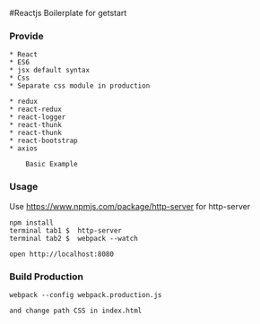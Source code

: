 #Reactjs Boilerplate for getstart

### Provide

    * React
    * ES6
    * jsx default syntax
    * Css
    * Separate css module in production

    * redux
    * react-redux
    * react-logger
    * react-thunk
    * react-thunk
    * react-bootstrap
    * axios

``` 
    Basic Example 
```

### Usage
Use https://www.npmjs.com/package/http-server for http-server
```
npm install
terminal tab1 $  http-server
terminal tab2 $  webpack --watch

open http://localhost:8080
```
### Build Production

```
webpack --config webpack.production.js

and change path CSS in index.html

```